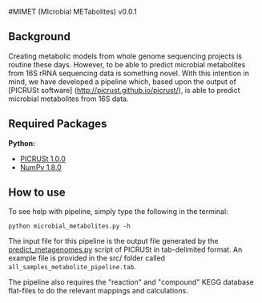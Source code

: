 #MIMET (MIcrobial METabolites) v0.0.1

Background
------

Creating metabolic models from whole genome sequencing projects is routine these days. However, to be able to 
predict microbial metabolites from 16S rRNA sequencing data is something novel. With this intention in mind, we have developed a pipeline which, based upon the output of [PICRUSt software] (http://picrust.github.io/picrust/), is able to predict microbial metabolites from 16S data.


Required Packages
------

**Python:**

- [PICRUSt 1.0.0](http://picrust.github.io/picrust/install.html#install)
- [NumPy 1.8.0](http://www.scipy.org/scipylib/download.html)

How to use
------

To see help with pipeline, simply type the following in the terminal:

```python microbial_metabolites.py -h```

The input file for this pipeline is the output file generated by the [predict_metagenomes.py](http://picrust.github.io/picrust/scripts/predict_metagenomes.html) script of PICRUSt in tab-delimited format. An example file is provided in the src/ folder called ```all_samples_metabolite_pipeline.tab```.

The pipeline also requires the "reaction" and "compound" KEGG database flat-files to do the relevant mappings and calculations. 
